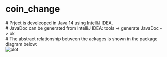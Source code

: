 # coin_change
#<body> Prject is develeoped in Java 14 using IntelliJ IDEA. </body> </br>
#<body> JavaDoc can be generated from IntelliJ IDEA: tools -> generate JavaDoc -> ok </body></br>
#<body>  The abstract relationship between the ackages is shown in the package diagram below: </body> </br>
![plot](https://user-images.githubusercontent.com/20257006/127572287-cf713604-f1cf-4fe7-bbb0-e22a2b4b7e24.png)

